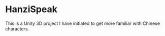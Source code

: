# HanziSpeak

This is a Unity 3D project I have initiated to get more familiar with Chinese characters.